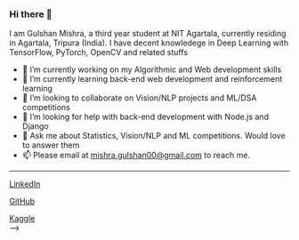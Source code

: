 ### Hi there 👋
I am Gulshan Mishra, a third year student at NIT Agartala, currently residing in Agartala, Tripura (India). I have decent knowledege in Deep Learning with TensorFlow, PyTorch, OpenCV and related stuffs
- 🔭 I’m currently working on my Algorithmic and Web development skills
- 🌱 I’m currently learning back-end web development and reinforcement learning
- 👯 I’m looking to collaborate on Vision/NLP projects and ML/DSA competitions
- 🤔 I’m looking for help with back-end development with Node.js and Django
- 💬 Ask me about Statistics, Vision/NLP and ML competitions. Would love to answer them
- 📫 Please email at mishra.gulshan00@gmail.com to reach me.
---
<!-- ### Contact me:
<code>
  <i class="fas fa-envelope fa-2x mx-1 ms-0 link-dark"></i>
  <a href="mailto:mishra.gulshan00@gmail.com" class="text-decoration-none text-white" target="_blank">
    Gmail
  </a> <br>

  <!-- LinkedIn -->
  <i class="fab fa-linkedin fa-2x mx-1 ms-0 link-dark"></i>
  <a href="https://www.linkedin.com/in/gulshan-mishra-3b8070189/" class="text-decoration-none text-white" target="_blank">
    LinkedIn
  </a> <br>

  <!-- GitHub -->
  <i class="fab fa-github fa-2x mx-1 ms-0 link-dark"></i>
  <a href="https://github.com/tensor-warrior" class="text-decoration-none text-white" target="_blank">
    GitHub
  </a> <br>

  <!-- Kaggle -->
  <i class="fab fa-kaggle fa-2x mx-1 ms-0 link-dark"></i>
  <a href="https://www.kaggle.com/gulshanmishra" class="text-decoration-none text-white" target="_blank">
    Kaggle
  </a> <br>
</code>
 -->

